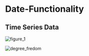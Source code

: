 # Date-Functionality
## Time Series Data

![figure_1](https://user-images.githubusercontent.com/6691373/32690343-847893ba-c6f5-11e7-8fea-140c33993e80.png)



![degree_fredom](https://user-images.githubusercontent.com/6691373/32700918-a901c6ca-c7cc-11e7-9059-665b3fb06684.png)
